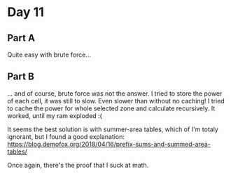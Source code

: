 # Day 11

## Part A

Quite easy with brute force...

## Part B

... and of course, brute force was not the answer.
I tried to store the power of each cell, it was still to slow. Even slower than
without no caching!
I tried to cache the power for whole selected zone and calculate recursively.
It worked, until my ram exploded :(

It seems the best solution is with summer-area tables, which of I'm totaly
ignorant, but I found a good explanation:
https://blog.demofox.org/2018/04/16/prefix-sums-and-summed-area-tables/

Once again, there's the proof that I suck at math.
